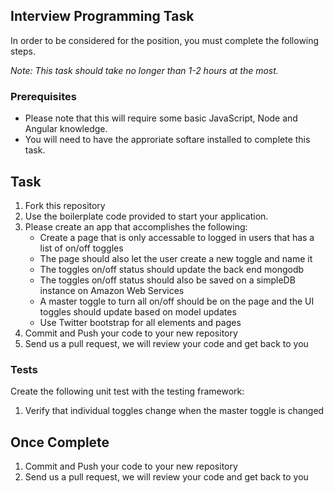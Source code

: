 ## Interview Programming Task

In order to be considered for the position, you must complete the following steps. 

*Note: This task should take no longer than 1-2 hours at the most.*

### Prerequisites

- Please note that this will require some basic JavaScript, Node and Angular knowledge. 
- You will need to have the approriate softare installed to complete this task. 

## Task

1. Fork this repository
2. Use the boilerplate code provided to start your application.
3. Please create an app that accomplishes the following:
	- Create a page that is only accessable to logged in users that has a list of on/off toggles 
	- The page should also let the user create a new toggle and name it
	- The toggles on/off status should update the back end mongodb
	- The toggles on/off status should also be saved on a simpleDB instance on Amazon Web Services
	- A master toggle to turn all on/off should be on the page and the UI toggles should update based on model updates
	- Use Twitter bootstrap for all elements and pages
4. Commit and Push your code to your new repository
5. Send us a pull request, we will review your code and get back to you

### Tests

Create the following unit test with the testing framework:

  1.  Verify that individual toggles change when the master toggle is changed  

## Once Complete
1. Commit and Push your code to your new repository
2. Send us a pull request, we will review your code and get back to you


